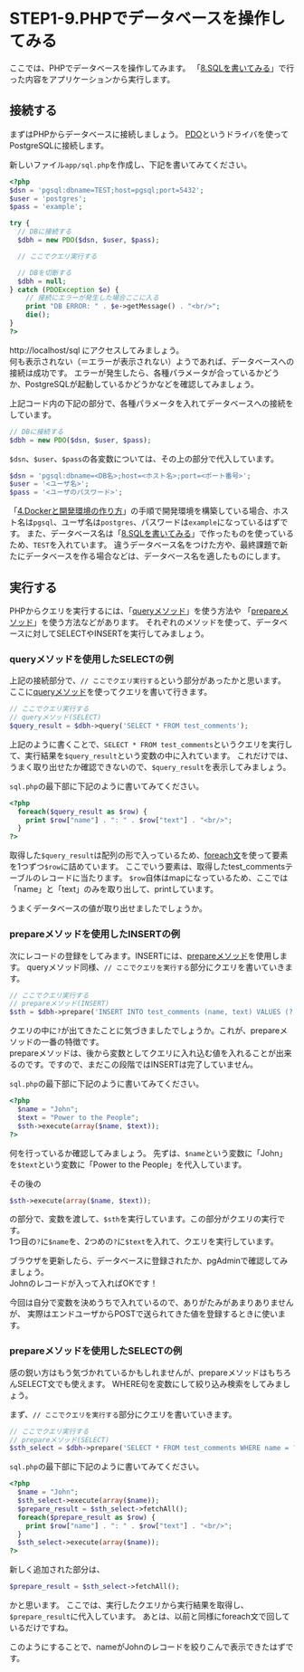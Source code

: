 # STEP1-9.PHPでデータベースを操作してみる

ここでは、PHPでデータベースを操作してみます。
「[8.SQLを書いてみる](step1/08-sql.md)」で行った内容をアプリケーションから実行します。

## 接続する

まずはPHPからデータベースに接続しましょう。
[PDO](http://php.net/manual/ja/book.pdo.php)というドライバを使ってPostgreSQLに接続します。

新しいファイル`app/sql.php`を作成し、下記を書いてみてください。

```php
<?php
$dsn = 'pgsql:dbname=TEST;host=pgsql;port=5432';
$user = 'postgres';
$pass = 'example';

try {
  // DBに接続する
  $dbh = new PDO($dsn, $user, $pass);

  // ここでクエリ実行する

  // DBを切断する
  $dbh = null;
} catch (PDOException $e) {
    // 接続にエラーが発生した場合ここに入る
    print "DB ERROR: " . $e->getMessage() . "<br/>";
    die();
}
?>
```
http://localhost/sql にアクセスしてみましょう。  
何も表示されない（＝エラーが表示されない）ようであれば、データベースへの接続は成功です。
エラーが発生したら、各種パラメータが合っているかどうか、PostgreSQLが起動しているかどうかなどを確認してみましょう。

上記コード内の下記の部分で、各種パラメータを入れてデータベースへの接続をしています。
```php
// DBに接続する
$dbh = new PDO($dsn, $user, $pass);
```

`$dsn`、`$user`、`$pass`の各変数については、その上の部分で代入しています。
```php
$dsn = 'pgsql:dbname=<DB名>;host=<ホスト名>;port=<ポート番号>';
$user = '<ユーザ名>';
$pass = '<ユーザのパスワード>';
```

「[4.Dockerと開発環境の作り方](step1/04-docker.md)」の手順で開発環境を構築している場合、ホスト名は`pgsql`、ユーザ名は`postgres`、パスワードは`example`になっているはずです。
また、データベース名は「[8.SQLを書いてみる](step1/08-sql.md)」で作ったものを使っているため、`TEST`を入れています。
違うデータベース名をつけた方や、最終課題で新たにデータベースを作る場合などは、データベース名を適したものにします。


## 実行する

PHPからクエリを実行するには、「[queryメソッド](http://php.net/manual/ja/pdo.query.php)」を使う方法や
「[prepareメソッド](http://php.net/manual/ja/pdo.prepare.php)」を使う方法などがあります。
それぞれのメソッドを使って、データベースに対してSELECTやINSERTを実行してみましょう。

### queryメソッドを使用したSELECTの例

上記の接続部分で、`// ここでクエリ実行する`という部分があったかと思います。
ここに[queryメソッド](http://php.net/manual/ja/pdo.query.php)を使ってクエリを書いて行きます。
```php
// ここでクエリ実行する
// queryメソッド(SELECT)
$query_result = $dbh->query('SELECT * FROM test_comments');
```
上記のように書くことで、`SELECT * FROM test_comments`というクエリを実行して、実行結果を`$query_result`という変数の中に入れています。
これだけでは、うまく取り出せたか確認できないので、`$query_result`を表示してみましょう。

`sql.php`の最下部に下記のように書いてみてください。
```php
<?php
  foreach($query_result as $row) {
    print $row["name"] . ": " . $row["text"] . "<br/>";
  }
?>
```
取得した`$query_result`は配列の形で入っているため、[foreach文](http://php.net/manual/ja/control-structures.foreach.php)を使って要素を1つずつ`$row`に詰めています。
ここでいう要素は、取得したtest_commentsテーブルのレコードに当たります。
`$row`自体はmapになっているため、ここでは「name」と「text」のみを取り出して、printしています。

うまくデータベースの値が取り出せましたでしょうか。


### prepareメソッドを使用したINSERTの例

次にレコードの登録をしてみます。INSERTには、[prepareメソッド](http://php.net/manual/ja/pdo.prepare.php)を使用します。
queryメソッド同様、`// ここでクエリを実行する`部分にクエリを書いていきます。
```php
// ここでクエリ実行する
// prepareメソッド(INSERT)
$sth = $dbh->prepare('INSERT INTO test_comments (name, text) VALUES (?, ?)');
```
クエリの中に`?`が出てきたことに気づきましたでしょうか。これが、prepareメソッドの一番の特徴です。  
prepareメソッドは、後から変数としてクエリに入れ込む値を入れることが出来るのです。ですので、まだこの段階ではINSERTは完了していません。

`sql.php`の最下部に下記のように書いてみてください。
```php
<?php
  $name = "John";
  $text = "Power to the People";
  $sth->execute(array($name, $text));
?>
```
何を行っているか確認してみましょう。
先ずは、`$name`という変数に「John」を`$text`という変数に「Power to the People」を代入しています。

その後の
```php
$sth->execute(array($name, $text));
```
の部分で、変数を渡して、`$sth`を実行しています。この部分がクエリの実行です。  
1つ目の`?`に`$name`を、2つめの`?`に`$text`を入れて、クエリを実行しています。

ブラウザを更新したら、データベースに登録されたか、pgAdminで確認してみましょう。  
Johnのレコードが入って入ればOKです！

今回は自分で変数を決めうちで入れているので、ありがたみがあまりありませんが、
実際はエンドユーザからPOSTで送られてきた値を登録するときに使います。


### prepareメソッドを使用したSELECTの例

感の鋭い方はもう気づかれているかもしれませんが、prepareメソッドはもちろんSELECT文でも使えます。
WHERE句を変数にして絞り込み検索をしてみましょう。

まず、`// ここでクエリを実行する`部分にクエリを書いていきます。
```php
// ここでクエリ実行する
// prepareメソッド(SELECT)
$sth_select = $dbh->prepare('SELECT * FROM test_comments WHERE name = ?');
```

`sql.php`の最下部に下記のように書いてみてください。
```php
<?php
  $name = "John";
  $sth_select->execute(array($name));
  $prepare_result = $sth_select->fetchAll();
  foreach($prepare_result as $row) {
    print $row["name"] . ": " . $row["text"] . "<br/>";
  }
  $sth_select->execute(array($name));
?>
```

新しく追加された部分は、
```php
$prepare_result = $sth_select->fetchAll();
```
かと思います。
ここでは、実行したクエリから実行結果を取得し、`$prepare_result`に代入しています。
あとは、以前と同様にforeach文で回しているだけですね。

このようにすることで、nameがJohnのレコードを絞りこんで表示できたはずです。

